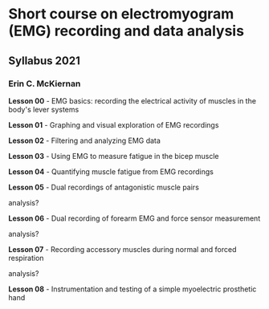 #  Short course on electromyogram (EMG) recording and data analysis

## Syllabus 2021

### Erin C. McKiernan

**Lesson 00** - EMG basics: recording the electrical activity of muscles in the body's lever systems

**Lesson 01** - Graphing and visual exploration of EMG recordings

**Lesson 02** - Filtering and analyzing EMG data

**Lesson 03** - Using EMG to measure fatigue in the bicep muscle

**Lesson 04** - Quantifying muscle fatigue from EMG recordings

**Lesson 05** - Dual recordings of antagonistic muscle pairs

analysis?

**Lesson 06** - Dual recording of forearm EMG and force sensor measurement

analysis?

**Lesson 07** - Recording accessory muscles during normal and forced respiration

analysis?

**Lesson 08** - Instrumentation and testing of a simple myoelectric prosthetic hand


